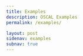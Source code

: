 ```yaml
---
title: Examples
description: OSCAL Examples
permalink: /examples/

layout: post
sidenav: examples
subnav: true
---
```

